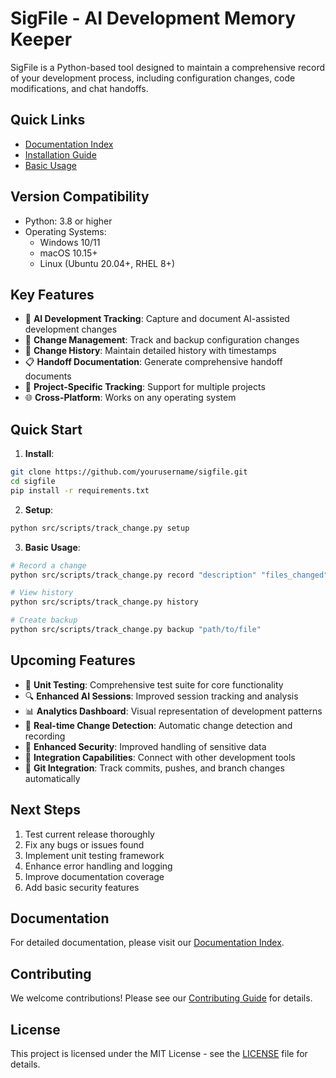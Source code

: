 # SigFile - AI Development Memory Keeper

SigFile is a Python-based tool designed to maintain a comprehensive record of your development process, including configuration changes, code modifications, and chat handoffs.

## Quick Links
- [Documentation Index](docs/README.md)
- [Installation Guide](docs/getting-started/installation.md)
- [Basic Usage](docs/getting-started/basic-usage.md)

## Version Compatibility
- Python: 3.8 or higher
- Operating Systems:
  - Windows 10/11
  - macOS 10.15+
  - Linux (Ubuntu 20.04+, RHEL 8+)

## Key Features
- 🤖 **AI Development Tracking**: Capture and document AI-assisted development changes
- 🔄 **Change Management**: Track and backup configuration changes
- 📝 **Change History**: Maintain detailed history with timestamps
- 📋 **Handoff Documentation**: Generate comprehensive handoff documents
- 📁 **Project-Specific Tracking**: Support for multiple projects
- 🌐 **Cross-Platform**: Works on any operating system

## Quick Start

1. **Install**:
```bash
git clone https://github.com/yourusername/sigfile.git
cd sigfile
pip install -r requirements.txt
```

2. **Setup**:
```bash
python src/scripts/track_change.py setup
```

3. **Basic Usage**:
```bash
# Record a change
python src/scripts/track_change.py record "description" "files_changed"

# View history
python src/scripts/track_change.py history

# Create backup
python src/scripts/track_change.py backup "path/to/file"
```

## Upcoming Features
- 🧪 **Unit Testing**: Comprehensive test suite for core functionality
- 🔍 **Enhanced AI Sessions**: Improved session tracking and analysis
- 📊 **Analytics Dashboard**: Visual representation of development patterns
- 🔄 **Real-time Change Detection**: Automatic change detection and recording
- 🔐 **Enhanced Security**: Improved handling of sensitive data
- 🔗 **Integration Capabilities**: Connect with other development tools
- 📝 **Git Integration**: Track commits, pushes, and branch changes automatically

## Next Steps
1. Test current release thoroughly
2. Fix any bugs or issues found
3. Implement unit testing framework
4. Enhance error handling and logging
5. Improve documentation coverage
6. Add basic security features

## Documentation
For detailed documentation, please visit our [Documentation Index](docs/README.md).

## Contributing
We welcome contributions! Please see our [Contributing Guide](docs/contributing/development.md) for details.

## License
This project is licensed under the MIT License - see the [LICENSE](LICENSE) file for details. 